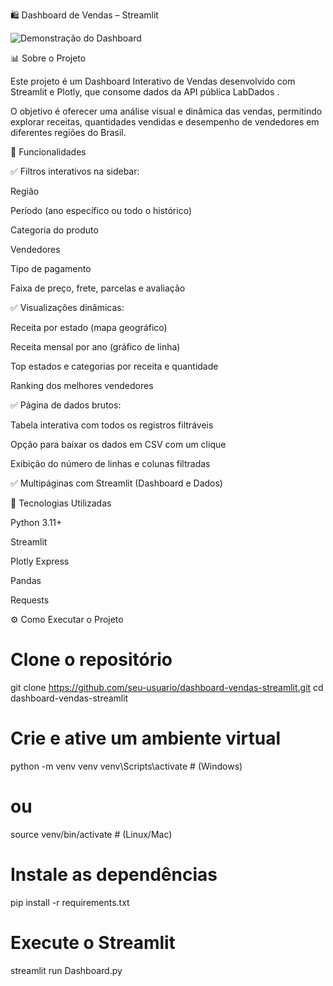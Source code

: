 🛍️ Dashboard de Vendas – Streamlit

![Demonstração do Dashboard](Dashboard.gif)

📊 Sobre o Projeto

Este projeto é um Dashboard Interativo de Vendas desenvolvido com Streamlit e Plotly, que consome dados da API pública LabDados
.

O objetivo é oferecer uma análise visual e dinâmica das vendas, permitindo explorar receitas, quantidades vendidas e desempenho de vendedores em diferentes regiões do Brasil.

🚀 Funcionalidades

✅ Filtros interativos na sidebar:

Região

Período (ano específico ou todo o histórico)

Categoria do produto

Vendedores

Tipo de pagamento

Faixa de preço, frete, parcelas e avaliação

✅ Visualizações dinâmicas:

Receita por estado (mapa geográfico)

Receita mensal por ano (gráfico de linha)

Top estados e categorias por receita e quantidade

Ranking dos melhores vendedores

✅ Página de dados brutos:

Tabela interativa com todos os registros filtráveis

Opção para baixar os dados em CSV com um clique

Exibição do número de linhas e colunas filtradas

✅ Multipáginas com Streamlit (Dashboard e Dados)

🧠 Tecnologias Utilizadas

Python 3.11+

Streamlit

Plotly Express

Pandas

Requests

⚙️ Como Executar o Projeto

# Clone o repositório
git clone https://github.com/seu-usuario/dashboard-vendas-streamlit.git
cd dashboard-vendas-streamlit

# Crie e ative um ambiente virtual
python -m venv venv
venv\Scripts\activate  # (Windows)
# ou
source venv/bin/activate  # (Linux/Mac)

# Instale as dependências
pip install -r requirements.txt

# Execute o Streamlit
streamlit run Dashboard.py

